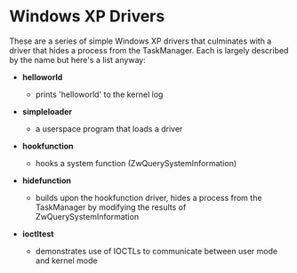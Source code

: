 Windows XP Drivers
==============================

These are a series of simple Windows XP drivers that culminates with a driver that hides a process from the TaskManager. Each is largely described by the name but here's a list anyway:

* **helloworld**
  * prints 'helloworld' to the kernel log


* **simpleloader**
  * a userspace program that loads a driver


* **hookfunction**
  * hooks a system function (ZwQuerySystemInformation)


* **hidefunction**
  * builds upon the hookfunction driver, hides a process from the TaskManager by modifying the results of ZwQuerySystemInformation


* **ioctltest**
  * demonstrates use of IOCTLs to communicate between user mode and kernel mode
